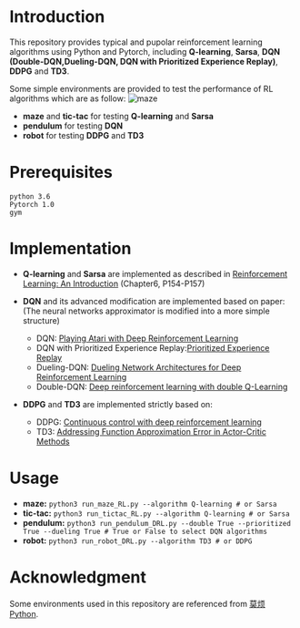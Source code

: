 # Introduction
This repository provides typical and pupolar reinforcement learning algorithms using Python and Pytorch, including **Q-learning**, **Sarsa**, **DQN (Double-DQN,Dueling-DQN, DQN with Prioritized Experience Replay)**, **DDPG** and **TD3**.

Some simple environments are provided to test the performance of RL algorithms which are as follow:
![maze](https://github.com/yuecideng/RL-Pytorch-simple_cases/figures/maze.jpg)
- **maze** and **tic-tac** for testing **Q-learning** and **Sarsa** 
- **pendulum** for testing **DQN**
- **robot** for testing **DDPG** and **TD3**

# Prerequisites
```
python 3.6
Pytorch 1.0
gym
```

# Implementation 
- **Q-learning** and **Sarsa** are implemented as described in [Reinforcement Learning:
An Introduction](https://web.stanford.edu/class/psych209/Readings/SuttonBartoIPRLBook2ndEd.pdf) (Chapter6, P154-P157)

- **DQN** and its advanced modification are implemented based on paper: (The neural networks approximator is modified into a more simple structure)
  - DQN: [Playing Atari with Deep Reinforcement Learning](https://arxiv.org/abs/1312.5602)
  - DQN with Prioritized Experience Replay:[Prioritized Experience Replay](https://arxiv.org/pdf/1511.05952v3.pdf)
  - Dueling-DQN: [Dueling Network Architectures for Deep Reinforcement Learning](http://proceedings.mlr.press/v48/wangf16.pdf)
  - Double-DQN: [Deep reinforcement learning with double Q-Learning](https://arxiv.org/pdf/1509.06461.pdf)

- **DDPG** and **TD3** are implemented strictly based on:
  - DDPG: [Continuous control with deep reinforcement learning](https://arxiv.org/abs/1509.02971)
  - TD3: [Addressing Function Approximation Error in Actor-Critic Methods](https://arxiv.org/pdf/1802.09477.pdf)

# Usage
- **maze:** `python3 run_maze_RL.py --algorithm Q-learning # or Sarsa`
- **tic-tac:** `python3 run_tictac_RL.py --algorithm Q-learning # or Sarsa`
- **pendulum:** `python3 run_pendulum_DRL.py --double True --prioritized True --dueling True # True or False to select DQN algorithms`
- **robot:** `python3 run_robot_DRL.py --algorithm TD3 # or DDPG`

# Acknowledgment
Some environments used in this repository are referenced from [莫烦 Python](https://morvanzhou.github.io/tutorials/).



